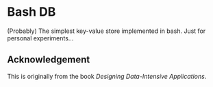 # Bash DB
(Probably) The simplest key-value store implemented in bash. Just for personal experiments...

## Acknowledgement
This is originally from the book *Designing Data-Intensive Applications*.
